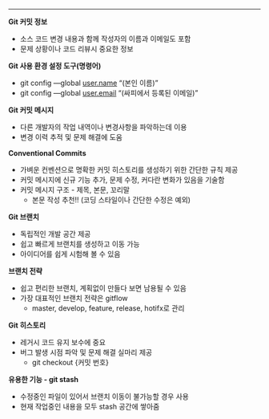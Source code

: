 
----------

**Git 커밋 정보**
*   소스 코드 변경 내용과 함께 작성자의 이름과 이메일도 포함
*   문제 상황이나 코드 리뷰시 중요한 정보

**Git 사용 환경 설정 도구(명령어)**
*   git config —global [user.name](http://user.name) “(본인 이름)”
*   git config —global [user.email](http://user.email) “(싸피에서 등록된 이메일)”

**Git 커밋 메시지**
*   다른 개발자의 작업 내역이나 변경사항을 파악하는데 이용
*   변경 이력 추적 및 문제 해결에 도움

**Conventional Commits**
*   가벼운 컨벤션으로 명확한 커밋 히스토리를 생성하기 위한 간단한 규칙 제공
*   커밋 메시지에 신규 기능 추가, 문제 수정, 커다란 변화가 있음을 기술함
*   커밋 메시지 구조 - 제목, 본문, 꼬리말
    *   본문 작성 추천!! (코딩 스타일이나 간단한 수정은 예외)

**Git 브랜치**
*   독립적인 개발 공간 제공
*   쉽고 빠르게 브랜치를 생성하고 이동 가능
*   아이디어를 쉽게 시험해 볼 수 있음

**브랜치 전략**
*   쉽고 편리한 브랜치, 계획없이 만들다 보면 남용될 수 있음
*   가장 대표적인 브랜치 전략은 gitflow
    *   master, develop, feature, release, hotifx로 관리

**Git 히스토리**
*   레거시 코드 유지 보수에 중요
*   버그 발생 시점 파악 및 문제 해결 실마리 제공
    *   git checkout {커밋 번호}

**유용한 기능 - git stash**
*   수정중인 파일이 있어서 브랜치 이동이 불가능할 경우 사용
*   현재 작업중인 내용을 모두 stash 공간에 쌓아줌